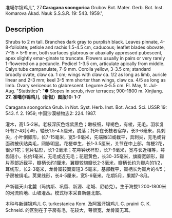 准噶尔锦鸡儿",
27.**Caragana soongorica** Grubov Bot. Mater. Gerb. Bot. Inst. Komarova Akad. Nauk S.S.S.R. 19: 543. 1959.",

## Description
Shrubs to 2 m tall. Branches dark gray to purplish black. Leaves pinnate, 4-8-foliolate; petiole and rachis 1.5-4.5 cm, caducous; leaflet blades obovate, 7-15 × 5-9 mm, both surfaces glabrous or abaxially appressed pubescent, apex slightly emar-ginate to truncate. Flowers usually in pairs or very rarely 1-flowered on a peduncle. Pedicel 1-3.5 cm, articulate apically from middle. Calyx tube campanulate, 7-9 mm. Corolla yellow, 3-3.5 cm; standard broadly ovate, claw ca. 1 cm; wings with claw ca. 1/2 as long as limb, auricle linear and 2-3 mm; keel 3-5 mm shorter than wings, claw ca. 4/5 as long as limb. Ovary sericeous to glabrescent. Legume 4-5.5 cm. Fl. May, fr. Jul-Aug.
  "Statistics": "● Slopes in scrub, river terraces; 900-1800 m. Xinjiang.
**27. 准噶尔锦鸡儿（新拟）图版10: 1-7**

Caragana soongorica Grub. in Not. Syst. Herb. Inst. Bot. Acad. Sci. USSR 19: 543. f. 2. 1959; 中国沙漠植物志2: 224. 1987.

灌木，高1.5-2米。老枝深灰色或紫黑色；嫩枝细，绿褐色，有棱，无毛。羽状复叶有2-4对小叶，轴长1.5-4.5厘米，脱落；托叶在长枝者宿存，长3-6毫米，具刺尖，小叶倒卵形，长7-15毫米，宽5-9毫米，先端微凹或截平，具刺尖，无毛或背面疏被伏贴柔毛，网脉明显。花梗单生，长1-3.5厘米，关节在中上部，每梗2花，很少1花；苞片钻形，长1-2毫米；花萼钟状杯形，长7-9毫米，宽与长近相等，萼齿短小，长约1毫米，无毛或近无毛；花冠黄色，长30-35毫米，旗瓣宽卵形，瓣片基部近截平，瓣柄长约1厘米，翼瓣较旗瓣长2-3毫米，瓣柄长约为瓣片的1/2，耳线形，长2-3毫米，龙骨瓣较翼瓣短3-5毫米，基部截平，瓣柄长为瓣片的4/5；子房被绢毛。荚果线形，长4-5厘米，宽5-6毫米。花期5月，果期7-8月。

产新疆天山北麓（玛纳斯、巩留、新源、老城、尼勒克）。生于海拔1 200-1800米的河流阶地、山坡灌丛。模式标本采自新疆北部。

本种与新疆锦鸡儿 C. turkestanica Kom. 及阿富汗锦鸡儿 C. prainii C. K. Schneid. 的区别在于子房有毛，花较大，萼很宽，龙骨瓣无耳。
